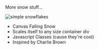 
More snow stuff...

![simple snowflakes](https://kellycode.github.io/canvas_snowflakes/screen_shot.jpg)

- Canvas Falling Snow
- Scales itself to any size container div
- Javascript Classes (cause they're cool)
- Inspired by Charlie Brown
